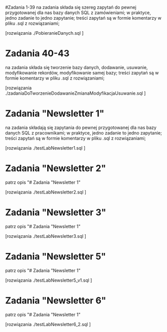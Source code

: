 #Zadania 1-39
na zadania składa się szereg zapytań do pewnej przygotowanej dla nas bazy danych SQL z zamówieniami;
w praktyce, jedno zadanie to jedno zapytanie;
treści zapytań są w formie komentarzy w pliku .sql z rozwiązaniami;

[rozwiązania ./PobieranieDanych.sql ]

# Zadania 40-43
na zadania składa się tworzenie bazy danych, dodawanie, usuwanie, modyfikowanie rekordów,
modyfikowanie samej bazy; 
treści zapytań są w formie komentarzy w pliku .sql z rozwiązaniami;

[rozwiązania ./zadaniaDoTworzenieDodawanieZmianaModyfikacjaUsuwanie.sql ]

# Zadania "Newsletter 1"
na zadania składają się zapytania do pewnej przygotowanej dla nas bazy danych SQL z pracownikami;
w praktyce, jedno zadanie to jedno zapytanie;
treści zapytań są w formie komentarzy w pliku .sql z rozwiązaniami;

[rozwiązania ./testLabNewsletter1.sql ]

# Zadania "Newsletter 2"
patrz opis "# Zadania "Newsletter 1"

[rozwiązania ./testLabNewsletter2.sql ]

# Zadania "Newsletter 3"
patrz opis "# Zadania "Newsletter 1"

[rozwiązania ./testLabNewsletter3.sql ]

# Zadania "Newsletter 5"
patrz opis "# Zadania "Newsletter 1"

[rozwiązania ./testLabNewsletter5_v1.sql ]


# Zadania "Newsletter 6"
patrz opis "# Zadania "Newsletter 1"

[rozwiązania ./testLabNewsletter6_2.sql ]